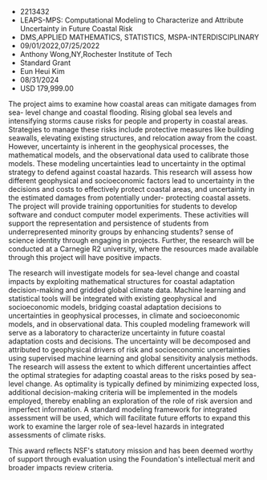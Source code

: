 
* 2213432
* LEAPS-MPS: Computational Modeling to Characterize and Attribute Uncertainty in Future Coastal Risk
* DMS,APPLIED MATHEMATICS, STATISTICS, MSPA-INTERDISCIPLINARY
* 09/01/2022,07/25/2022
* Anthony Wong,NY,Rochester Institute of Tech
* Standard Grant
* Eun Heui Kim
* 08/31/2024
* USD 179,999.00

The project aims to examine how coastal areas can mitigate damages from sea-
level change and coastal flooding. Rising global sea levels and intensifying
storms cause risks for people and property in coastal areas. Strategies to
manage these risks include protective measures like building seawalls, elevating
existing structures, and relocation away from the coast. However, uncertainty is
inherent in the geophysical processes, the mathematical models, and the
observational data used to calibrate those models. These modeling uncertainties
lead to uncertainty in the optimal strategy to defend against coastal hazards.
This research will assess how different geophysical and socioeconomic factors
lead to uncertainty in the decisions and costs to effectively protect coastal
areas, and uncertainty in the estimated damages from potentially under-
protecting coastal assets. The project will provide training opportunities for
students to develop software and conduct computer model experiments. These
activities will support the representation and persistence of students from
underrepresented minority groups by enhancing students? sense of science
identity through engaging in projects. Further, the research will be conducted
at a Carnegie R2 university, where the resources made available through this
project will have positive impacts.

The research will investigate models for sea-level change and coastal impacts by
exploiting mathematical structures for coastal adaptation decision-making and
gridded global climate data. Machine learning and statistical tools will be
integrated with existing geophysical and socioeconomic models, bridging coastal
adaptation decisions to uncertainties in geophysical processes, in climate and
socioeconomic models, and in observational data. This coupled modeling framework
will serve as a laboratory to characterize uncertainty in future coastal
adaptation costs and decisions. The uncertainty will be decomposed and
attributed to geophysical drivers of risk and socioeconomic uncertainties using
supervised machine learning and global sensitivity analysis methods. The
research will assess the extent to which different uncertainties affect the
optimal strategies for adapting coastal areas to the risks posed by sea-level
change. As optimality is typically defined by minimizing expected loss,
additional decision-making criteria will be implemented in the models employed,
thereby enabling an exploration of the role of risk aversion and imperfect
information. A standard modeling framework for integrated assessment will be
used, which will facilitate future efforts to expand this work to examine the
larger role of sea-level hazards in integrated assessments of climate risks.

This award reflects NSF's statutory mission and has been deemed worthy of
support through evaluation using the Foundation's intellectual merit and broader
impacts review criteria.
